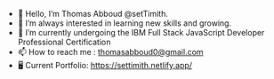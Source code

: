 - 👋 Hello, I’m Thomas Abboud @setTimith.
- 👀 I’m always interested in learning new skills and growing.
- 🌱 I’m currently undergoing the IBM Full Stack JavaScript Developer Professional Certification
- 📫 How to reach me : thomasabboud0@gmail.com 
- 🖥️ Current Portfolio:  https://settimith.netlify.app/
